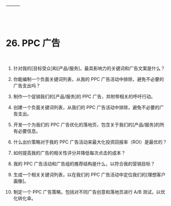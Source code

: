 | ![图片](img/chapter_title_corner_decoration_left.png) |  | ![图片](img/chapter_title_corner_decoration_right.png) |
| --- | --- | --- |

![图片](img/chapter_title_above.png)

# 26. PPC 广告

![图片](img/chapter_title_below.png)

1.  针对我的[目标受众]和[产品/服务]，最具影响力的关键词和广告文案是什么？

1.  你能编制一个负面关键词列表，从我的 PPC 广告活动中排除，避免不必要的广告支出吗？

1.  制作一个促销我们的[产品/服务]的 PPC 广告，并附带相关的呼吁行动。

1.  创建一个负面关键词列表，从我们的 PPC 广告活动中排除，避免不必要的广告支出。

1.  开发一个为我们的 PPC 广告优化的落地页，包含关于我们的[产品/服务]的所有必要信息。

1.  什么出价策略对于我的 PPC 广告活动来最大化投资回报率（ROI）是最优的？

1.  如何提高我的广告的相关性评分并降低每次点击的成本？

1.  我的 PPC 广告活动和广告组的推荐结构是什么，以符合我的营销目标？

1.  生成一个相关关键词列表，以在我们的 PPC 广告活动中定位我们的[理想客户画像]。

1.  制定一个 PPC 广告策略，包括对不同广告创意和落地页进行 A/B 测试，以优化转化率。
